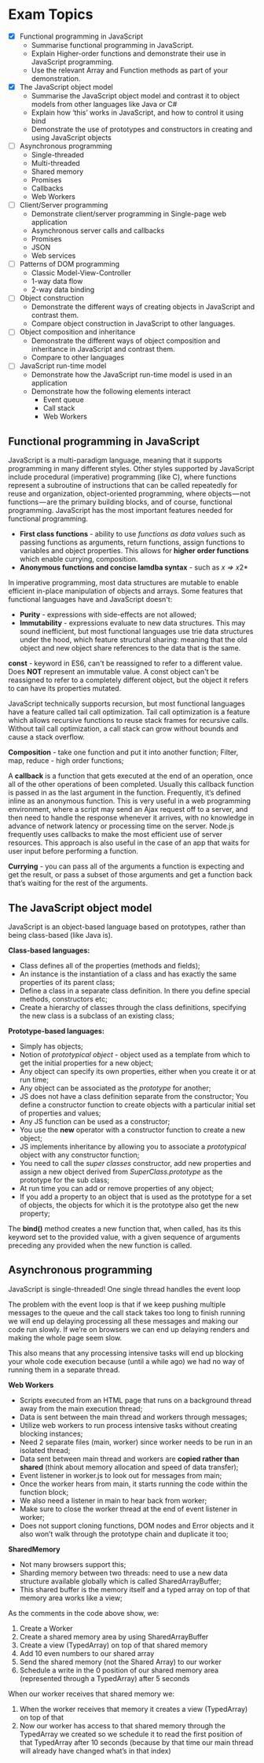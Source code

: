 # Exam Topics

- [x] Functional programming in JavaScript
  - Summarise functional programming in JavaScript.
  - Explain Higher-order functions and demonstrate their use in JavaScript programming.
  - Use the relevant Array and Function methods as part of your demonstration.
- [x] The JavaScript object model
  - Summarise the JavaScript object model and contrast it to object models from other languages like Java or C#
  - Explain how ‘this’ works in JavaScript, and how to control it using bind
  - Demonstrate the use of prototypes and constructors in creating and using JavaScript objects
- [ ] Asynchronous programming
  - Single-threaded
  - Multi-threaded
  - Shared memory
  - Promises
  - Callbacks
  - Web Workers
- [ ] Client/Server programming
  - Demonstrate client/server programming in Single-page web application
  - Asynchronous server calls and callbacks
  - Promises
  - JSON
  - Web services
- [ ] Patterns of DOM programming
  - Classic Model-View-Controller
  - 1-way data flow
  - 2-way data binding
- [ ] Object construction
  - Demonstrate the different ways of creating objects in JavaScript and contrast them.
  - Compare object construction in JavaScript to other languages.
- [ ] Object composition and inheritance
  - Demonstrate the different ways of object composition and inheritance in JavaScript and contrast them.
  - Compare to other languages
- [ ] JavaScript run-time model
  - Demonstrate how the JavaScript run-time model is used in an application
  - Demonstrate how the following elements interact
    - Event queue
    - Call stack
    - Web Workers
    
## Functional programming in JavaScript

JavaScript is a multi-paradigm language, meaning that it supports programming in many different styles. Other styles supported by JavaScript include procedural (imperative) programming (like C), where functions represent a subroutine of instructions that can be called repeatedly for reuse and organization, object-oriented programming, where objects — not functions — are the primary building blocks, and of course, functional programming. JavaScript has the most important features needed for functional programming.

- **First class functions** - ability to use *functions as data values* such as passing functions as arguments, return functions, assign functions to variables and object properties. This allows for **higher order functions** which enable currying, composition.
- **Anonymous functions and concise lamdba syntax** - such as *x => x*2*

In imperative programming, most data structures are mutable to enable efficient in-place manipulation of objects and arrays. Some features that functional languages have and JavaScript doesn't:

- **Purity** - expressions with side-effects are not allowed;
- **Immutability** - expressions evaluate to new data structures. This may sound inefficient, but most functional languages use trie data structures under the hood, which feature structural sharing: meaning that the old object and new object share references to the data that is the same.

**const** - keyword in ES6, can't be reassigned to refer to a different value. Does **NOT** represent an immutable value. A const object can't be reassigned to refer to a completely different object, but the object it refers to can have its properties mutated.

JavaScript technically supports recursion, but most functional languages have a feature called tail call optimization. Tail call optimization is a feature which allows recursive functions to reuse stack frames for recursive calls. Without tail call optimization, a call stack can grow without bounds and cause a stack overflow.

**Composition** - take one function and put it into another function; 
Filter, map, reduce - high order functions;

A **callback** is a function that gets executed at the end of an operation, once all of the other operations of been completed. Usually this callback function is passed in as the last argument in the function. Frequently, it’s defined inline as an anonymous function. This is very useful in a web programming environment, where a script may send an Ajax request off to a server, and then need to handle the response whenever it arrives, with no knowledge in advance of network latency or processing time on the server. Node.js frequently uses callbacks to make the most efficient use of server resources. This approach is also useful in the case of an app that waits for user input before performing a function.

**Currying** - you can pass all of the arguments a function is expecting and get the result, or pass a subset of those arguments and get a function back that’s waiting for the rest of the arguments.

## The JavaScript object model

JavaScript is an object-based language based on prototypes, rather than being class-based (like Java is). 

**Class-based languages:**
- Class defines all of the properties (methods and fields);
- An instance is the instantiation of a class and has exactly the same properties of its parent class;
- Define a class in a separate class definition. In there you define special methods, constructors etc;
- Create a hierarchy of classes through the class definitions, specifying the new class is a subclass of an existing class;

**Prototype-based languages:**
- Simply has objects;
- Notion of *prototypical object* - object used as a template from which to get the initial properties for a new object;
- Any object can specify its own properties, either when you create it or at run time;
- Any object can be associated as the *prototype* for another;
- JS does not have a class definition separate from the constructor; You define a constructor function to create objects with a particular initial set of properties and values;
- Any JS function can be used as a constructor;
- You use the **new** operator with a constructor function to create a new object;
- JS implements inheritance by allowing you to associate a *prototypical* object with any constructor function;
- You need to call the *super classes* constructor, add new properties and assign a new object derived from *SuperClass.prototype* as the prototype for the sub class;
- At run time you can add or remove properties of any object;
- If you add a property to an object that is used as the prototype for a set of objects, the objects for which it is the prototype also get the new property;

The **bind()** method creates a new function that, when called, has its this keyword set to the provided value, with a given sequence of arguments preceding any provided when the new function is called.

## Asynchronous programming

JavaScript is single-threaded! One single thread handles the event loop

The problem with the event loop is that if we keep pushing multiple messages to the queue and the call stack takes too long to finish running we will end up delaying processing all these messages and making our code run slowly. If we’re on browsers we can end up delaying renders and making the whole page seem slow.

This also means that any processing intensive tasks will end up blocking your whole code execution because (until a while ago) we had no way of running them in a separate thread.

**Web Workers** 

- Scripts executed from an HTML page that runs on a background thread away from the main execution thread;
- Data is sent between the main thread and workers through messages;
- Utilize web workers to run process intensive tasks without creating blocking instances;
- Need 2 separate files (main, worker) since worker needs to be run in an isolated thread;
- Data sent between main thread and workers are **copied rather than shared** (think about memory allocation and speed of data transfer);
- Event listener in worker.js to look out for messages from main;
- Once the worker hears from main, it starts running the code within the function block;
- We also need a listener in main to hear back from worker;
- Make sure to close the worker thread at the end of event listener in worker;
- Does not support cloning functions, DOM nodes and Error objects and it also won’t walk through the prototype chain and duplicate it too;

**SharedMemory**

- Not many browsers support this;
- Sharding memory between two threads: need to use a new data structure available globally which is called SharedArrayBuffer;
- This shared buffer is the memory itself and a typed array on top of that memory area works like a view;

As the comments in the code above show, we:

1. Create a Worker
2. Create a shared memory area by using SharedArrayBuffer
3. Create a view (TypedArray) on top of that shared memory
4. Add 10 even numbers to our shared array
5. Send the shared memory (not the Shared Array) to our worker
6. Schedule a write in the 0 position of our shared memory area (represented through a TypedArray) after 5 seconds

When our worker receives that shared memory we:

1. When the worker receives that memory it creates a view (TypedArray) on top of that
2. Now our worker has access to that shared memory through the TypedArray we created so we schedule it to read the first position of that TypedArray after 10 seconds (because by that time our main thread will already have changed what’s in that index)

